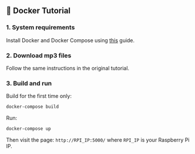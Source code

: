 ## 🐳 Docker Tutorial

### 1. System requirements

Install Docker and Docker Compose using [this](https://dev.to/rohansawant/installing-docker-and-docker-compose-on-the-raspberry-pi-in-5-simple-steps-3mgl) guide.

### 2. Download mp3 files

Follow the same instructions in the original tutorial.

### 3. Build and run

Build for the first time only:

```bash
docker-compose build
```

Run:

```bash
docker-compose up
```

Then visit the page: `http://RPI_IP:5000/` where `RPI_IP` is your Raspberry Pi IP.

